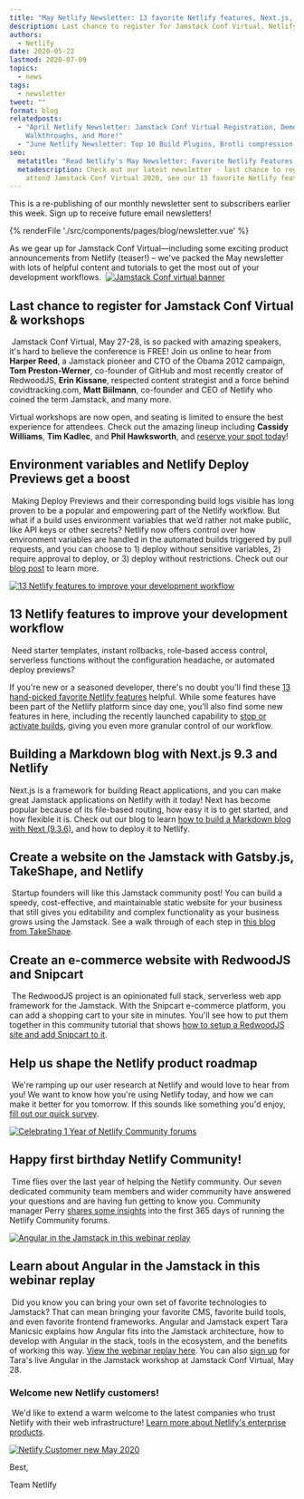 ```yaml
---
title: "May Netlify Newsletter: 13 favorite Netlify features, Next.js, and Jamstack Conf Virtual"
description: Last chance to register for Jamstack Conf Virtual, Netlify product and other tutorials (Next.js), and more!
authors:
  - Netlify
date: 2020-05-22
lastmod: 2020-07-09
topics:
  - news
tags:
  - newsletter
tweet: ""
format: blog
relatedposts:
  - "April Netlify Newsletter: Jamstack Conf Virtual Registration, Demos,
    Walkthroughs, and More!"
  - "June Netlify Newsletter: Top 10 Build Plugins, Brotli compression and more"
seo:
  metatitle: "Read Netlify's May Newsletter: Favorite Netlify Features, Next.js, and Jamstack Conf, & More!"
  metadescription: Check out our latest newsletter - last chance to register for
    attend Jamstack Conf Virtual 2020, see our 13 favorite Netlify features, and much more!
---
```

This is a re-publishing of our monthly newsletter sent to subscribers earlier this week. Sign up to receive future email newsletters!

{% renderFile './src/components/pages/blog/newsletter.vue' %}

As we gear up for Jamstack Conf Virtual—including some exciting product announcements from Netlify (teaser!) – we've packed the May newsletter with lots of helpful content and tutorials to get the most out of your development workflows.
​
[![Jamstack Conf virtual banner](https://userimg.customeriomail.com/EZIL6nSIuM6yQeclqkAa_jamstackconf-banner.png)](https://ti.to/netlify/jamstack_virtual)
​
## Last chance to register for Jamstack Conf Virtual &amp; workshops
​
Jamstack Conf Virtual, May 27-28, is so packed with amazing speakers, it's hard to believe the conference is FREE! Join us online to hear from **Harper Reed**, a Jamstack pioneer and CTO of the Obama 2012 campaign, **Tom Preston-Werner**, co-founder of GitHub and most recently creator of RedwoodJS, **Erin Kissane**, respected content strategist and a force behind covidtracking.com, **Matt Biilmann**, co-founder and CEO of Netlify who coined the term Jamstack, and many more. 

Virtual workshops are now open, and seating is limited to ensure the best experience for attendees. Check out the amazing lineup including **Cassidy Williams**, **Tim Kadlec**, and **Phil Hawksworth**, and [reserve your spot today](https://ti.to/netlify/jamstack_virtual)!
​
## Environment variables and Netlify Deploy Previews get a boost
​
Making Deploy Previews and their corresponding build logs visible has long proven to be a popular and empowering part of the Netlify workflow. But what if a build uses environment variables that we’d rather not make public, like API keys or other secrets? Netlify now offers control over how environment variables are handled in the automated builds triggered by pull requests, and you can choose to 1) deploy without sensitive variables, 2) require approval to deploy, or 3) deploy without restrictions. Check out our [blog post](https://www.netlify.com/blog/2020/05/19/environment-variables-and-preview-deploys-get-a-boost/) to learn more.

[![13 Netlify features to improve your development workflow](https://userimg.customeriomail.com/Btz4BUpPRjmHRKX0h9Aq_13features.png)](https://www.netlify.com/blog/2020/05/12/see-13-netlify-features-for-the-best-control-of-development-workflow/)
​
## 13 Netlify features to improve your development workflow
​
Need starter templates, instant rollbacks, role-based access control, serverless functions without the configuration headache, or automated deploy previews? 

If you're new or a seasoned developer, there's no doubt you'll find these [13 hand-picked favorite Netlify features](https://www.netlify.com/blog/2020/05/12/see-13-netlify-features-for-the-best-control-of-development-workflow/) helpful. While some features have been part of the Netlify platform since day one, you'll also find some new features in here, including the recently launched capability to [stop or activate builds](https://docs.netlify.com/configure-builds/stop-or-activate-builds/), giving you even more granular control of our workflow.
​
## Building a Markdown blog with Next.js 9.3 and Netlify

Next.js is a framework for building React applications, and you can make great Jamstack applications on Netlify with it today! Next has become popular because of its file-based routing, how easy it is to get started, and how flexible it is. Check out our blog to learn [how to build a Markdown blog with Next (9.3.6)](https://www.netlify.com/blog/2020/05/04/building-a-markdown-blog-with-next-9.3-and-netlify/), and how to deploy it to Netlify.

## Create a website on the Jamstack with Gatsby.js, TakeShape, and Netlify
​
Startup founders will like this Jamstack community post! You can build a speedy, cost-effective, and maintainable static website for your business that still gives you editability and complex functionality as your business grows using the Jamstack. See a walk through of each step in [this blog from TakeShape](https://www.takeshape.io/articles/create-your-startups-website-on-the-jamstack-with-gatsby-js-takeshape-and-netlify/).
​
## Create an e-commerce website with RedwoodJS and Snipcart
​
The RedwoodJS project is an opinionated full stack, serverless web app framework for the Jamstack. With the Snipcart e-commerce platform, you can add a shopping cart to your site in minutes. You'll see how to put them together in this community tutorial that shows [how to setup a RedwoodJS site and add Snipcart to it](https://richardhaines.dev/redwood-ecommerce-with-snipcart/).
​
## Help us shape the Netlify product roadmap
​
We're ramping up our user research at Netlify and would love to hear from you! We want to know how you're using Netlify today, and how we can make it better for you tomorrow. If this sounds like something you'd enjoy, [fill out our quick survey](https://netlify-research.typeform.com/to/CvVhkZ).

[![Celebrating 1 Year of Netlify Community forums](https://userimg.customeriomail.com/6pcD0gAWT9OEh2x4UZny_1115_1.jpg)](https://www.netlify.com/blog/2020/05/18/celebrating-one-year-of-netlify-community-forums/)
​
## Happy first birthday Netlify Community!
​
Time flies over the last year of helping the Netlify community. Our seven dedicated community team members and wider community have answered your questions and are having fun getting to know you. Community manager Perry [shares some insights](https://www.netlify.com/blog/2020/05/18/celebrating-one-year-of-netlify-community-forums/) into the first 365 days of running the Netlify Community forums.

[![Angular in the Jamstack in this webinar replay](https://userimg.customeriomail.com/oHyecwlYQGqbTRZu075X_Webinar_36.png)](https://netlify.zoom.us/webinar/register/9515898476869/WN_3BuqfIf8SmiO9h4JoOnW9g)

## Learn about Angular in the Jamstack in this webinar replay
​
Did you know you can bring your own set of favorite technologies to Jamstack? That can mean bringing your favorite CMS, favorite build tools, and even favorite frontend frameworks. Angular and Jamstack expert Tara Manicsic explains how Angular fits into the Jamstack architecture, how to develop with Angular in the stack, tools in the ecosystem, and the benefits of working this way. [View the webinar replay here](https://netlify.zoom.us/webinar/register/9515898476869/WN_3BuqfIf8SmiO9h4JoOnW9g). You can also [sign up](https://ti.to/netlify/jamstack_virtual) for Tara's live Angular in the Jamstack workshop at Jamstack Conf Virtual, May 28.
​
### Welcome new Netlify customers!
​
We'd like to extend a warm welcome to the latest companies who trust Netlify with their web infrastructure! [Learn more about Netlify's enterprise products](https://www.netlify.com/enterprise/).​

[![Netlify Customer new May 2020](https://userimg.customeriomail.com/XxNzF4aT4yiAfbPlGSwb_logos%2013.png)](https://www.netlify.com/customers/)

Best,

Team Netlify